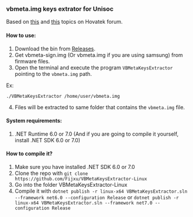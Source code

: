 ### vbmeta.img keys extrator for Unisoc

Based on [this](https://forum.hovatek.com/thread-32664.html) and [this](https://forum.hovatek.com/thread-32667.html) topics on Hovatek forum.

#### How to use:
1) Download the bin from [Releases](https://github.com/ProKn1fe/VBMetaKeysExtractor/releases).
2) Get vbmeta-sign.img (Or vbmeta.img if you are using samsung) from firmware files.
3) Open the terminal and execute the program `VBMetaKeysExtractor` pointing to the `vbmeta.img` path. 

Ex:

`./VBMetaKeysExtractor /home/user/vbmeta.img`

4) Files will be extracted to same folder that contains the `vbmeta.img` file.

#### System requirements:

1) .NET Runtime 6.0 or 7.0 (And if you are going to compile it yourself, install .NET SDK 6.0 or 7.0)

#### How to compile it?

1) Make sure you have installed .NET SDK 6.0 or 7.0
2) Clone the repo with `git clone https://github.com/Fijxu/VBMetaKeysExtractor-Linux`
3) Go into the folder VBMetaKeysExtractor-Linux
4) Compile it with `dotnet publish -r linux-x64 VBMetaKeysExtractor.sln --framework net6.0 --configuration Release` or `dotnet publish -r linux-x64 VBMetaKeysExtractor.sln --framework net7.0 --configuration Release`
